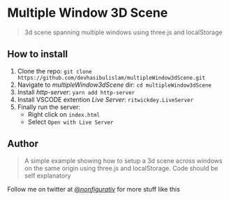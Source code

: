 # Multiple Window 3D Scene
> 3d scene spanning multiple windows using three.js and localStorage

## How to install

1. Clone the repo: `git clone https://github.com/devhasibulislam/multipleWindow3dScene.git`
2. Navigate to *multipleWindow3dScene* dir: `cd multipleWindow3dScene`
3. Install *http-server*: `yarn add http-server`
4. Install VSCODE extention *Live Server*: `ritwickdey.LiveServer`
5. Finally run the server:
    * Right click on `index.html`
    * Select `Open with Live Server`


## Author

>A simple example showing how to setup a 3d scene across windows on the same origin using three.js and localStorage. Code should be self explanatory

Follow me on twitter at [@_nonfigurativ_](https://twitter.com/_nonfigurativ_) for more stuff like this